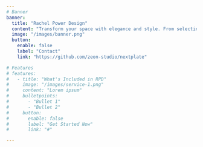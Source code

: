 ```yaml
---
# Banner
banner:
  title: "Rachel Power Design"
  content: "Transform your space with elegance and style. From selecting the perfect colour palette to curating exquisite decor, we bring your vision to life."
  image: "/images/banner.png"
  button:
    enable: false
    label: "Contact"
    link: "https://github.com/zeon-studio/nextplate"

# Features
# features:
#   - title: "What's Included in RPD"
#     image: "/images/service-1.png"
#     content: "Lorem ipsum"
#     bulletpoints:
#       - "Bullet 1"
#       - "Bullet 2"
#     button:
#       enable: false
#       label: "Get Started Now"
#       link: "#"

---
```

